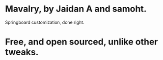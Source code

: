 # Mavalry, by Jaidan A and samoht.
 Springboard customization, done right.

 # Free, and open sourced, unlike other tweaks.
